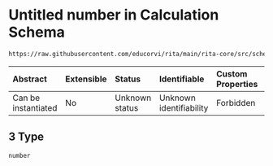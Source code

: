 # Untitled number in Calculation Schema

```txt
https://raw.githubusercontent.com/educorvi/rita/main/rita-core/src/schema/calculation.json#/properties/arguments/items/oneOf/3
```



| Abstract            | Extensible | Status         | Identifiable            | Custom Properties | Additional Properties | Access Restrictions | Defined In                                                                     |
| :------------------ | :--------- | :------------- | :---------------------- | :---------------- | :-------------------- | :------------------ | :----------------------------------------------------------------------------- |
| Can be instantiated | No         | Unknown status | Unknown identifiability | Forbidden         | Allowed               | none                | [calculation.json\*](../../src/schema/calculation.json "open original schema") |

## 3 Type

`number`
